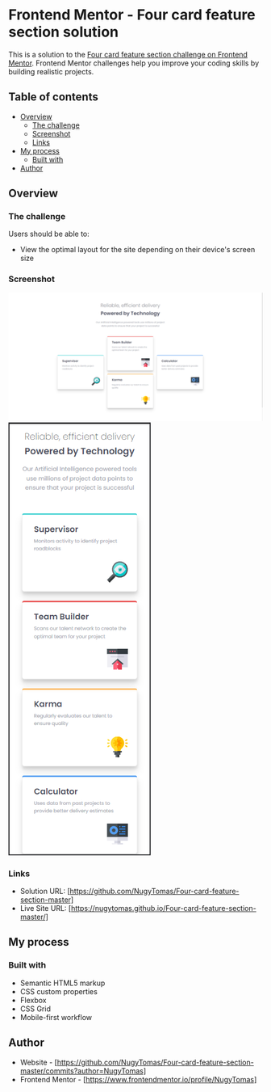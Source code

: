 # Frontend Mentor - Four card feature section solution

This is a solution to the [Four card feature section challenge on Frontend Mentor](https://www.frontendmentor.io/challenges/four-card-feature-section-weK1eFYK). Frontend Mentor challenges help you improve your coding skills by building realistic projects. 

## Table of contents

- [Overview](#overview)
  - [The challenge](#the-challenge)
  - [Screenshot](#screenshot)
  - [Links](#links)
- [My process](#my-process)
  - [Built with](#built-with)
- [Author](#author)


## Overview

### The challenge

Users should be able to:

- View the optimal layout for the site depending on their device's screen size

### Screenshot

![](desktop.PNG) ![](mobile.PNG)


### Links

- Solution URL: [https://github.com/NugyTomas/Four-card-feature-section-master]
- Live Site URL: [https://nugytomas.github.io/Four-card-feature-section-master/]

## My process

### Built with

- Semantic HTML5 markup
- CSS custom properties
- Flexbox
- CSS Grid
- Mobile-first workflow

## Author

- Website - [https://github.com/NugyTomas/Four-card-feature-section-master/commits?author=NugyTomas]
- Frontend Mentor - [https://www.frontendmentor.io/profile/NugyTomas]


